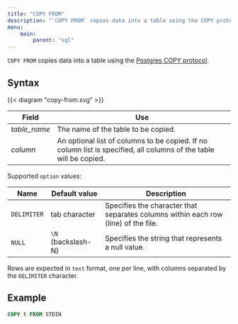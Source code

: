 ```yaml
---
title: "COPY FROM"
description: "`COPY FROM` copies data into a table using the COPY protocol."
menu:
    main:
        parent: "sql"
---
```


`COPY FROM` copies data into a table using the [Postgres COPY protocol](https://www.postgresql.org/docs/current/sql-copy.html).

## Syntax

{{< diagram "copy-from.svg" >}}

Field       | Use
------------|-----
_table_name_| The name of the table to be copied.
_column_    | An optional list of columns to be copied. If no column list is specified, all columns of the table will be copied.

Supported `option` values:

Name | Default value | Description
-----|---------------|------------
`DELIMITER` | tab character | Specifies the character that separates columns within each row (line) of the file.
`NULL` | `\N` (backslash-N) | Specifies the string that represents a null value.

Rows are expected in `text` format, one per line, with columns separated by the `DELIMITER` character.

## Example


```sql
COPY t FROM STDIN
```
